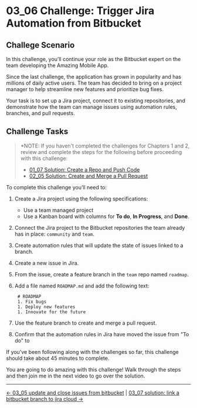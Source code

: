 # 03_06 Challenge: Trigger Jira Automation from Bitbucket

## Challege Scenario
In this challenge, you’ll continue your role as the Bitbucket expert on the team developing the Amazing Mobile App.

Since the last challenge, the application has grown in popularity and has millions of daily active users.  The team has decided to bring on a project manager to help streamline new features and prioritize bug fixes.

Your task is to set up a Jira project, connect it to existing repositories, and demonstrate how the team can manage issues using automation rules, branches, and pull requests.

## Challenge Tasks
> *NOTE: If you haven't completed the challenges for Chapters 1 and 2, review and complete the steps for the following before proceeding with this challenge:
>-  [01_07 Solution: Create a Repo and Push Code](../../ch1_getting_started_with_bitbucket/01_07_solution_create_a_repo_and_add_code/README.md)
>- [02_05 Solution: Create and Merge a Pull Request](../../ch2_working_with_branches_and_pull_requests/02_05_solution_create_and_merge_a_pull_request/README.md)

To complete this challenge you’ll need to:

1. Create a Jira project using the following specifications:
    - Use a team managed project
    - Use a Kanban board with columns for **To do**, **In Progress**, and **Done**.
1. Connect the Jira project to the Bitbucket repositories the team already has in place: `community` and `team`.
1. Create automation rules that will update the state of issues linked to a branch.
1. Create a new issue in Jira.
1. From the issue, create a feature branch in the `team` repo named `roadmap`.
1. Add a file named `ROADMAP.md` and add the following text:

        # ROADMAP
        1. Fix bugs
        1. Deploy new features
        1. Innovate for the future

1. Use the feature branch to create and merge a pull request.
1. Confirm that the automation rules in Jira have moved the issue from "To do" to


If you’ve been following along with the challenges so far, this challenge should take about 45 minutes to complete.

You are going to do amazing with this challenge!  Walk through the steps and then join me in the next video to go over the solution.

<!-- FooterStart -->
---
[← 03_05 update and close issues from bitbucket](../03_05_update_and_close_issues_from_bitbucket/README.md) | [03_07 solution: link a bitbucket branch to jira cloud →](../03_07_solution_trigger_jira_automation_from_bitbucket/README.md)
<!-- FooterEnd -->
